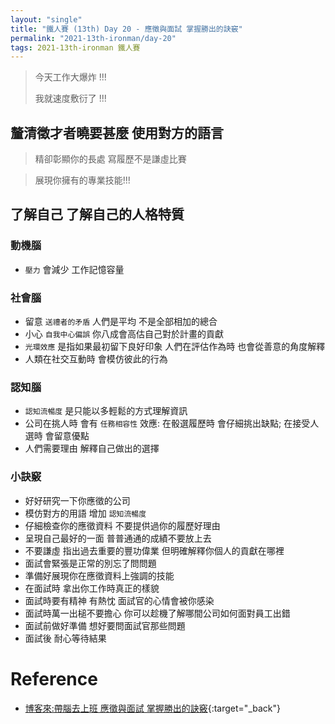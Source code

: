 ```yaml
---
layout: "single"
title: "鐵人賽 (13th) Day 20 - 應徵與面試 掌握勝出的訣竅"
permalink: "2021-13th-ironman/day-20"
tags: 2021-13th-ironman 鐵人賽
---
```


> 今天工作大爆炸 !!!
>
> 我就速度敷衍了 !!!

## 釐清徵才者曉要甚麼 使用對方的語言

> 精卻彰顯你的長處 寫履歷不是謙虛比賽

> 展現你擁有的專業技能!!!

## 了解自己 了解自己的人格特質

### 動機腦

- `壓力` 會減少 工作記憶容量

### 社會腦

- 留意 `送禮者的矛盾` 人們是平均 不是全部相加的總合
- 小心 `自我中心偏誤` 你八成會高估自己對於計畫的貢獻
- `光環效應` 是指如果最初留下良好印象 人們在評估作為時 也會從善意的角度解釋
- 人類在社交互動時 會模仿彼此的行為

### 認知腦

- `認知流暢度` 是只能以多輕鬆的方式理解資訊
- 公司在挑人時 會有 `任務相容性` 效應: 在骰選履歷時 會仔細挑出缺點; 在接受人選時 會留意優點
- 人們需要理由 解釋自己做出的選擇

### 小訣竅

- 好好研究一下你應徵的公司
- 模仿對方的用語 增加 `認知流暢度`
- 仔細檢查你的應徵資料 不要提供過你的履歷好理由
- 呈現自己最好的一面 普普通通的成績不要放上去
- 不要謙虛 指出過去重要的豐功偉業 但明確解釋你個人的貢獻在哪裡
- 面試會緊張是正常的別忘了問問題
- 準備好展現你在應徵資料上強調的技能
- 在面試時 拿出你工作時真正的樣貌
- 面試時要有精神 有熱忱 面試官的心情會被你感染
- 面試時萬一出槌不要擔心 你可以趁機了解哪間公司如何面對員工出錯
- 面試前做好準備 想好要問面試官那些問題
- 面試後 耐心等待結果

# Reference

- [博客來:帶腦去上班 應徵與面試 掌握勝出的訣竅](https://www.books.com.tw/products/0010874379?sloc=main){:target="\_back"}
